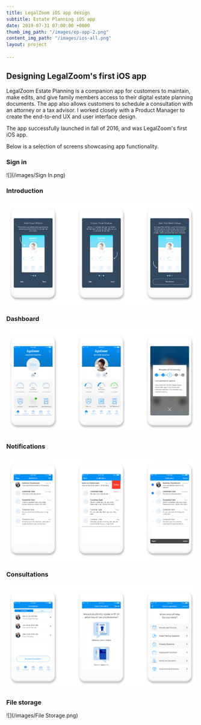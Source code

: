 ```yaml
---
title: LegalZoom iOS app design
subtitle: Estate Planning iOS app
date: 2019-07-31 07:00:00 +0000
thumb_img_path: "/images/ep-app-2.png"
content_img_path: "/images/ios-all.png"
layout: project

---
```

## Designing LegalZoom's first iOS app

LegalZoom Estate Planning is a companion app for customers to maintain, make edits, and give family members access to their digital estate planning documents. The app also allows customers to schedule a consultation with an attorney or a tax advisor. I worked closely with a Product Manager to create the end-to-end UX and user interface design.

The app successfully launched in fall of 2016, and was LegalZoom's first iOS app.

Below is a selection of screens showcasing app functionality.

### Sign in

![](/images/Sign In.png)

### Introduction

![](/images/Intro.png)

### Dashboard

![](/images/Dashboard.png)

### Notifications

![](/images/Notifications.png)

### Consultations

![](/images/Consultations.png)

### File storage

![](/images/File Storage.png)